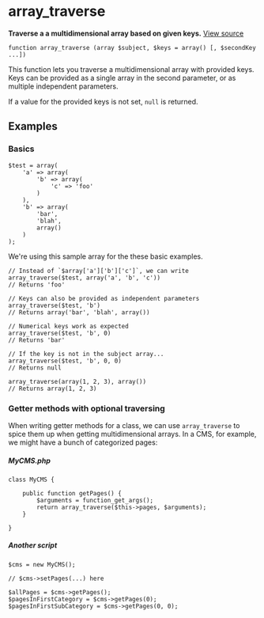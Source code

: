 
# array_traverse

**Traverse a a multidimensional array based on given keys.** [View source](https://bitbucket.org/Eiskis/baseline.php/src/default/source/arrays/array_flatten.php?at=default)

	function array_traverse (array $subject, $keys = array() [, $secondKey ...])

This function lets you traverse a multidimensional array with provided keys. Keys can be provided as a single array in the second parameter, or as multiple independent parameters.

If a value for the provided keys is not set, `null` is returned.



## Examples

### Basics

	$test = array(
		'a' => array(
			'b' => array(
				'c' => 'foo'
			)
		),
		'b' => array(
			'bar',
			'blah',
			array()
		)
	);

We're using this sample array for the these basic examples.

	// Instead of `$array['a']['b']['c']`, we can write
	array_traverse($test, array('a', 'b', 'c'))
	// Returns 'foo'

	// Keys can also be provided as independent parameters
	array_traverse($test, 'b')
	// Returns array('bar', 'blah', array())

	// Numerical keys work as expected
	array_traverse($test, 'b', 0)
	// Returns 'bar'

	// If the key is not in the subject array...
	array_traverse($test, 'b', 0, 0)
	// Returns null

	array_traverse(array(1, 2, 3), array())
	// Returns array(1, 2, 3)



### Getter methods with optional traversing

When writing getter methods for a class, we can use `array_traverse` to spice them up when getting multidimensional arrays. In a CMS, for example, we might have a bunch of categorized pages:

##### MyCMS.php

	class MyCMS {

		public function getPages() {
			$arguments = function_get_args();
			return array_traverse($this->pages, $arguments);
		}

	}

##### Another script

	$cms = new MyCMS();

	// $cms->setPages(...) here

	$allPages = $cms->getPages();
	$pagesInFirstCategory = $cms->getPages(0);
	$pagesInFirstSubCategory = $cms->getPages(0, 0);
